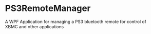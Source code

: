 PS3RemoteManager
================

A WPF Application for managing a PS3 bluetooth remote for control of XBMC and other applications
